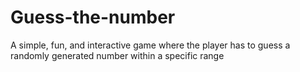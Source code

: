 # Guess-the-number
A simple, fun, and interactive game where the player has to guess a randomly generated number within a specific range
